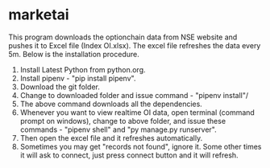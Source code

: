 # marketai

This program downloads the optionchain data from NSE website and pushes it to Excel file (Index OI.xlsx). The excel file refreshes the data every 5m. Below is the installation procedure.

1. Install Latest Python from python.org.
2. Install pipenv - "pip install pipenv".
3. Download the git folder.
4. Change to downloaded folder and issue command - "pipenv install"/
5. The above command downloads all the dependencies.
6. Whenever you want to view realtime OI data, open terminal (command prompt on windows), change to above folder, and issue these commands - "pipenv shell" and "py manage.py runserver".
7. Then open the excel file and it refreshes automatically.
8. Sometimes you may get "records not found", ignore it. Some other times it will ask to connect, just press connect button and it will refresh.
